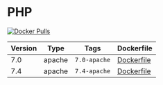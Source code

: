 PHP
=====================
[![Docker Pulls](https://img.shields.io/docker/pulls/introbay/php.svg?maxAge=2592000)](https://hub.docker.com/r/introbay/php)

Version | Type | Tags | Dockerfile
--- | --- | --- | ---
7.0 | apache | `7.0-apache` | [Dockerfile](https://github.com/introbay/php/blob/master/7.0/Dockerfile-apache)
7.4 | apache | `7.4-apache` | [Dockerfile](https://github.com/introbay/php/blob/master/7.4/Dockerfile-apache)

